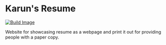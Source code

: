 Karun's Resume
====

[![Build Image](https://travis-ci.org/JAnderton/karun.me.svg?branch=master)](https://travis-ci.org/JAnderton/karun.me)

Website for showcasing resume as a webpage and print it out for providing people with a paper copy.
